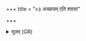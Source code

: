 +++
title = "०३ अच्छायम् एति शवसा"

+++
<details><summary>मूलम् (GR)</summary>

अच्छायम् एति शवसा घृतेन-  
-ईडे वह्निं नमसाग्निम् ।  
स्रुचो अध्वरेषु प्रयत्सु ॥
</details>
